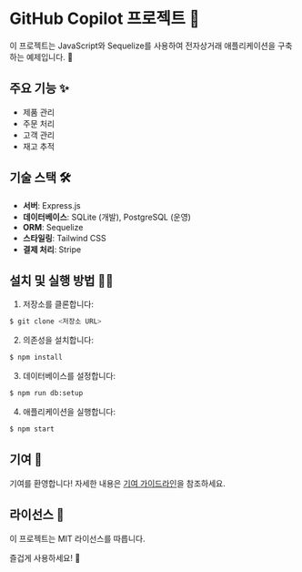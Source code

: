 # GitHub Copilot 프로젝트 🚀

이 프로젝트는 JavaScript와 Sequelize를 사용하여 전자상거래 애플리케이션을 구축하는 예제입니다. 🛒

## 주요 기능 ✨

- 제품 관리
- 주문 처리
- 고객 관리
- 재고 추적

## 기술 스택 🛠️

- **서버**: Express.js
- **데이터베이스**: SQLite (개발), PostgreSQL (운영)
- **ORM**: Sequelize
- **스타일링**: Tailwind CSS
- **결제 처리**: Stripe

## 설치 및 실행 방법 🏃‍♂️

1. 저장소를 클론합니다:

```bash
$ git clone <저장소 URL>
```

2. 의존성을 설치합니다:

```bash
$ npm install
```

3. 데이터베이스를 설정합니다:

```bash
$ npm run db:setup
```

4. 애플리케이션을 실행합니다:

```bash
$ npm start
```

## 기여 🌟

기여를 환영합니다! 자세한 내용은 [기여 가이드라인](docs/contributing.md)을 참조하세요.

## 라이선스 📜

이 프로젝트는 MIT 라이선스를 따릅니다.

즐겁게 사용하세요! 💖
